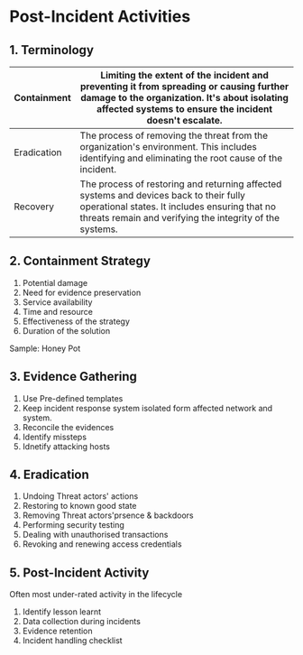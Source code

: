 # Post-Incident Activities
## 1. Terminology 
|Containment| Limiting the extent of the incident and preventing it from spreading or causing further damage to the organization. It's about isolating affected systems to ensure the incident doesn't escalate.|
|-|-|
|Eradication|The process of removing the threat from the organization's environment. This includes identifying and eliminating the root cause of the incident.|
|Recovery|The process of restoring and returning affected systems and devices back to their fully operational states. It includes ensuring that no threats remain and verifying the integrity of the systems.|

## 2. Containment Strategy
1. Potential damage
2. Need for evidence preservation
3. Service availability
4. Time and resource
5. Effectiveness of the strategy
6. Duration of the solution   

Sample: Honey Pot

## 3. Evidence Gathering
1. Use Pre-defined templates
2. Keep incident response system isolated form affected network and system.
3. Reconcile the evidences
4. Identify missteps
5. Idnetify attacking hosts

## 4. Eradication 
1. Undoing Threat actors' actions
2. Restoring to known good state
3. Removing Threat actors'prsence & backdoors
4. Performing security testing
5. Dealing with unauthorised transactions
6. Revoking and renewing access credentials

## 5. Post-Incident Activity
Often most under-rated activity in the lifecycle   

1. Identify lesson learnt
2. Data collection during incidents
3. Evidence retention
4. Incident handling checklist